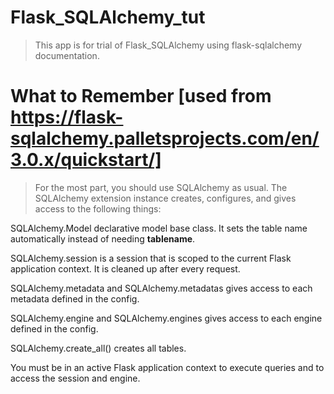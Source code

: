 # Flask_SQLAlchemy_tut

> This app is for trial of Flask_SQLAlchemy using flask-sqlalchemy documentation.

# What to Remember [used from https://flask-sqlalchemy.palletsprojects.com/en/3.0.x/quickstart/]
 > For the most part, you should use SQLAlchemy as usual. The SQLAlchemy extension instance creates, configures, and gives access to the following things:

SQLAlchemy.Model declarative model base class. It sets the table name automatically instead of needing __tablename__.

SQLAlchemy.session is a session that is scoped to the current Flask application context. It is cleaned up after every request.

SQLAlchemy.metadata and SQLAlchemy.metadatas gives access to each metadata defined in the config.

SQLAlchemy.engine and SQLAlchemy.engines gives access to each engine defined in the config.

SQLAlchemy.create_all() creates all tables.

You must be in an active Flask application context to execute queries and to access the session and engine.